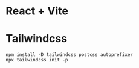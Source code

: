 # React + Vite

# Tailwindcss
````
npm install -D tailwindcss postcss autoprefixer
npx tailwindcss init -p
````